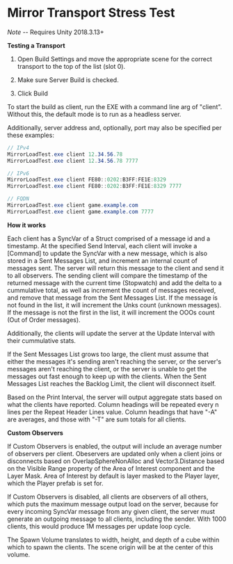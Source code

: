 # Mirror Transport Stress Test

*Note* -- Requires Unity 2018.3.13+

**Testing a Transport**

1.  Open Build Settings and move the appropriate scene for the correct transport to the top of the list (slot 0).

2.  Make sure Server Build is checked.

3.  Click Build

To start the build as client, run the EXE with a command line arg of "client". Without this, the default mode is to run as a headless server.

Additionally, server address and, optionally, port may also be specified per these examples:

```cs
// IPv4
MirrorLoadTest.exe client 12.34.56.78
MirrorLoadTest.exe client 12.34.56.78 7777

// IPv6
MirrorLoadTest.exe client FE80::0202:B3FF:FE1E:8329
MirrorLoadTest.exe client FE80::0202:B3FF:FE1E:8329 7777

// FQDN
MirrorLoadTest.exe client game.example.com
MirrorLoadTest.exe client game.example.com 7777
```

**How it works**

Each client has a SyncVar of a Struct comprised of a message id and a timestamp. At the specified Send Interval, each client will invoke a [Command] to update the SyncVar with a new message, which is also stored in a Sent Messages List, and increment an internal count of messages sent. The server will return this message to the client and send it to all observers. The sending client will compare the timestamp of the returned message with the current time (Stopwatch) and add the delta to a cummulative total, as well as increment the count of messages received, and remove that message from the Sent Messages List. If the message is not found in the list, it will increment the Unks count (unknown messages). If the message is not the first in the list, it will increment the OOOs count (Out of Order messages).

Additionally, the clients will update the server at the Update Interval with their cummulative stats.

If the Sent Messages List grows too large, the client must assume that either the messages it's sending aren't reaching the server, or the server's messages aren't reaching the client, or the server is unable to get the messages out fast enough to keep up with the clients. When the Sent Messages List reaches the Backlog Limit, the client will disconnect itself.

Based on the Print Interval, the server will output aggregate stats based on what the clients have reported. Column headings will be repeated every n lines per the Repeat Header Lines value. Column headings that have "-A" are averages, and those with "-T" are sum totals for all clients.

**Custom Observers**

If Custom Observers is enabled, the output will include an average number of observers per client. Obeservers are updated only when a client joins or disconnects based on OverlapSphereNonAlloc and Vector3.Distance based on the Visible Range property of the Area of Interest component and the Layer Mask. Area of Interest by default is layer masked to the Player layer, which the Player prefab is set for.

If Custom Observers is disabled, all clients are observers of all others, which puts the maximum message output load on the server, because for every incoming SyncVar message from any given client, the server must generate an outgoing message to all clients, including the sender. With 1000 clients, this would produce 1M messages per update loop cycle.

The Spawn Volume translates to width, height, and depth of a cube within which to spawn the clients. The scene origin will be at the center of this volume.
